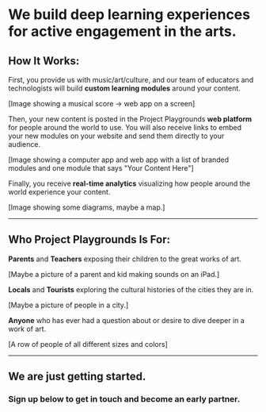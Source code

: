 # We build deep learning experiences for active engagement in the arts.

## How It Works:
First, you provide us with music/art/culture, and our team of educators and technologists will build **custom learning modules** around your content.

[Image showing a musical score -> web app on a screen]

Then, your new content is posted in the Project Playgrounds **web platform** for people around the world to use. You will also receive links to embed your new modules on your website and send them directly to your audience.

[Image showing a computer app and web app with a list of branded modules and one module that says "Your Content Here"]

Finally, you receive **real-time analytics** visualizing how people around the world experience your content.

[Image showing some diagrams, maybe a map.]

***

## Who Project Playgrounds Is For:
**Parents** and **Teachers** exposing their children to the great works of art.

[Maybe a picture of a parent and kid making sounds on an iPad.]

**Locals** and **Tourists** exploring the cultural histories of the cities they are in.

[Maybe a picture of people in a city.]

**Anyone** who has ever had a question about or desire to dive deeper in a work of art.

[A row of people of all different sizes and colors]

***


## We are just getting started.
### Sign up below to get in touch and become an early partner.
